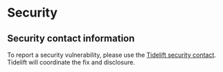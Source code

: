 # Security

## Security contact information

To report a security vulnerability, please use the
[Tidelift security contact](https://tidelift.com/security).
Tidelift will coordinate the fix and disclosure.
